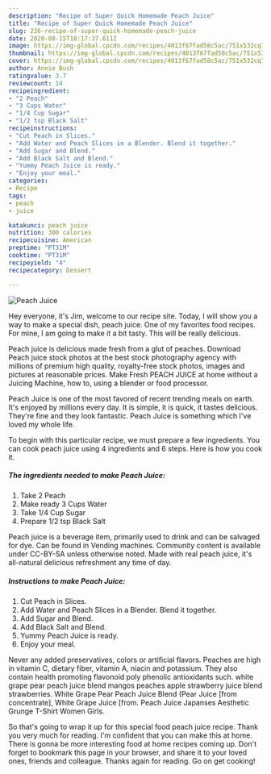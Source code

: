 ```yaml
---
description: "Recipe of Super Quick Homemade Peach Juice"
title: "Recipe of Super Quick Homemade Peach Juice"
slug: 226-recipe-of-super-quick-homemade-peach-juice
date: 2020-08-15T18:17:37.611Z
image: https://img-global.cpcdn.com/recipes/4013f67fad58c5ac/751x532cq70/peach-juice-recipe-main-photo.jpg
thumbnail: https://img-global.cpcdn.com/recipes/4013f67fad58c5ac/751x532cq70/peach-juice-recipe-main-photo.jpg
cover: https://img-global.cpcdn.com/recipes/4013f67fad58c5ac/751x532cq70/peach-juice-recipe-main-photo.jpg
author: Annie Bush
ratingvalue: 3.7
reviewcount: 14
recipeingredient:
- "2 Peach"
- "3 Cups Water"
- "1/4 Cup Sugar"
- "1/2 tsp Black Salt"
recipeinstructions:
- "Cut Peach in Slices."
- "Add Water and Peach Slices in a Blender. Blend it together."
- "Add Sugar and Blend."
- "Add Black Salt and Blend."
- "Yummy Peach Juice is ready."
- "Enjoy your meal."
categories:
- Recipe
tags:
- peach
- juice

katakunci: peach juice 
nutrition: 300 calories
recipecuisine: American
preptime: "PT31M"
cooktime: "PT31M"
recipeyield: "4"
recipecategory: Dessert

---
```



![Peach Juice](https://img-global.cpcdn.com/recipes/4013f67fad58c5ac/751x532cq70/peach-juice-recipe-main-photo.jpg)

Hey everyone, it's Jim, welcome to our recipe site. Today, I will show you a way to make a special dish, peach juice. One of my favorites food recipes. For mine, I am going to make it a bit tasty. This will be really delicious.

Peach juice is delicious made fresh from a glut of peaches. Download Peach juice stock photos at the best stock photography agency with millions of premium high quality, royalty-free stock photos, images and pictures at reasonable prices. Make Fresh PEACH JUICE at home without a Juicing Machine, how to, using a blender or food processor.

Peach Juice is one of the most favored of recent trending meals on earth. It's enjoyed by millions every day. It is simple, it is quick, it tastes delicious. They're fine and they look fantastic. Peach Juice is something which I've loved my whole life.


To begin with this particular recipe, we must prepare a few ingredients. You can cook peach juice using 4 ingredients and 6 steps. Here is how you cook it.

<!--inarticleads1-->

##### The ingredients needed to make Peach Juice:

1. Take 2 Peach
1. Make ready 3 Cups Water
1. Take 1/4 Cup Sugar
1. Prepare 1/2 tsp Black Salt


Peach juice is a beverage item, primarily used to drink and can be salvaged for dye. Can be found in Vending machines. Community content is available under CC-BY-SA unless otherwise noted. Made with real peach juice, it&#39;s all-natural delicious refreshment any time of day. 

<!--inarticleads2-->

##### Instructions to make Peach Juice:

1. Cut Peach in Slices.
1. Add Water and Peach Slices in a Blender. Blend it together.
1. Add Sugar and Blend.
1. Add Black Salt and Blend.
1. Yummy Peach Juice is ready.
1. Enjoy your meal.


Never any added preservatives, colors or artificial flavors. Peaches are high in vitamin C, dietary fiber, vitamin A, niacin and potassium. They also contain health promoting flavonoid poly phenolic antioxidants such. white grape pear peach juice blend mangos peaches apple strawberry juice blend strawberries. White Grape Pear Peach Juice Blend (Pear Juice [from concentrate], White Grape Juice [from. Peach Juice Japanses Aesthetic Grunge T-Shirt Women Girls. 

So that's going to wrap it up for this special food peach juice recipe. Thank you very much for reading. I'm confident that you can make this at home. There is gonna be more interesting food at home recipes coming up. Don't forget to bookmark this page in your browser, and share it to your loved ones, friends and colleague. Thanks again for reading. Go on get cooking!
